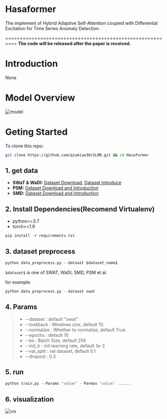 # Hasaformer
The implement of Hybrid Adaptive Self-Attention coupled with Differential Excitation for Time Series Anomaly Detection.

==========================================================
**The code will be released after the paper is received.**


# Introduction

None

# Model Overview

![model]()

# Geting Started
To clone this repo:
```bash
git clone https://github.com/qiumiao30/SLMR.git && cd Hasaformer
```

## 1. get data

- **SWaT & WaDI:** [Dataset Download](https://itrust.sutd.edu.sg/itrust-labs_datasets/), [Dataset Introduce](https://itrust.sutd.edu.sg/itrust-labs-home/itrust-labs_swat/)
- **PSM:** [Dataset Download and Introduction](https://github.com/eBay/RANSynCoders/tree/main/data)
- **SMD:** [Dataset Download and Introduction](https://github.com/NetManAIOps/OmniAnomaly)

## 2. Install Dependencies(Recomend Virtualenv)

- python>=3.7
- torch>=1.9

```python
pip install -r requirements.txt
```

## 3. dataset preprocess

```python
python data_preprocess.py --dataset $dataset_name$
```
`$dataset$` is one of SWAT, WaDI, SMD, PSM et al.

for example:

```python
python data_preprocess.py --dataset swat
```

## 4. Params

> - --dataset :  default "swat".
> - --lookback : Windows size, default 10.
> - --normalize : Whether to normalize, default True.
> - --epochs : default 10
> - --bs : Batch Size, default 256
> - --init_lr : init learning rate, default 1e-3
> - --val_split : val dataset, default 0.1
> - --dropout : 0.3

## 5. run

```python
python train.py --Params "value" --Parmas "value" ......
```

## 6. visualization 
![vis]()

